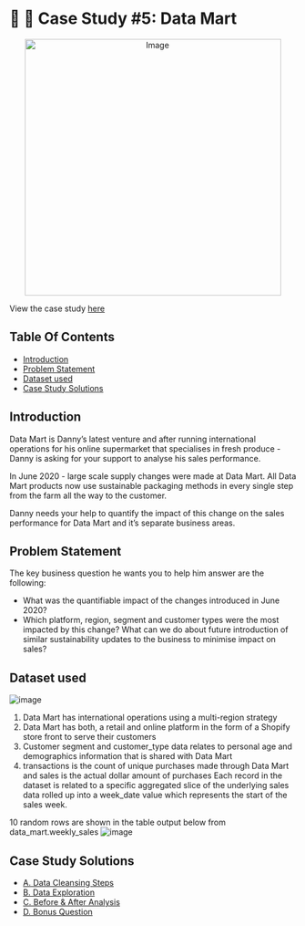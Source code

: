 # :convenience_store: :shopping_cart: Case Study #5: Data Mart 
<p align="center">
<img src="https://8weeksqlchallenge.com/images/case-study-designs/5.png" alt="Image" width="450" height="450">

View the case study [here](https://8weeksqlchallenge.com/case-study-5/)
  
## Table Of Contents
  - [Introduction](#introduction)
  - [Problem Statement](#problem-statement)
  - [Dataset used](#dataset-used)
  - [Case Study Solutions](#case-study-solutions)
  
## Introduction
Data Mart is Danny’s latest venture and after running international operations for his online supermarket that specialises in fresh produce - Danny is asking for your support to analyse his sales performance.

In June 2020 - large scale supply changes were made at Data Mart. All Data Mart products now use sustainable packaging methods in every single step from the farm all the way to the customer.

Danny needs your help to quantify the impact of this change on the sales performance for Data Mart and it’s separate business areas.

## Problem Statement
The key business question he wants you to help him answer are the following:

- What was the quantifiable impact of the changes introduced in June 2020?
- Which platform, region, segment and customer types were the most impacted by this change?
 What can we do about future introduction of similar sustainability updates to the business to minimise impact on sales?
  
## Dataset used
![image](https://user-images.githubusercontent.com/77529445/189491024-b9d273be-b82e-4ded-af3e-6dbfac0ed6cb.png)

1. Data Mart has international operations using a multi-region strategy
2. Data Mart has both, a retail and online platform in the form of a Shopify store front to serve their customers
3. Customer segment and customer_type data relates to personal age and demographics information that is shared with Data Mart
4. transactions is the count of unique purchases made through Data Mart and sales is the actual dollar amount of purchases
Each record in the dataset is related to a specific aggregated slice of the underlying sales data rolled up into a week_date value which represents the start of the sales week.

10 random rows are shown in the table output below from data_mart.weekly_sales
![image](https://user-images.githubusercontent.com/77529445/189491192-978f144f-03b6-4dce-b69b-342e212e48e2.png)


## Case Study Solutions
- [A. Data Cleansing Steps](https://github.com/AletiVinay/8_week_SQL_Challenge/blob/master/Case%20study_5%20DataMart/Data%20Cleaning%20Steps.sql)
- [B. Data Exploration]()
- [C. Before & After Analysis]()
- [D. Bonus Question]()
